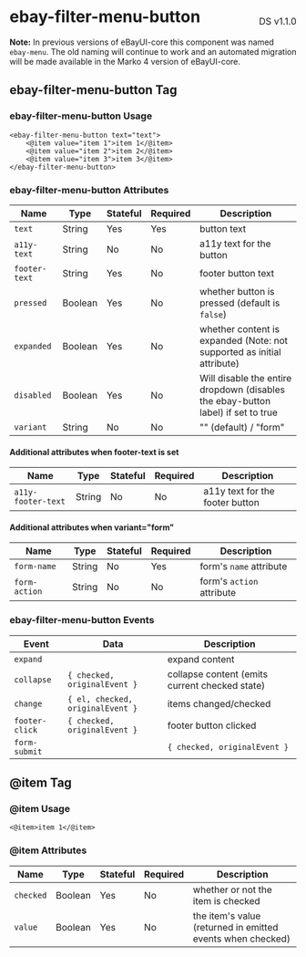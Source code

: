 <h1 style='display: flex; justify-content: space-between; align-items: center;'>
    <span>
        ebay-filter-menu-button
    </span>
    <span style='font-weight: normal; font-size: medium; margin-bottom: -15px;'>
        DS v1.1.0
    </span>
</h1>

**Note:** In previous versions of eBayUI-core this component was named `ebay-menu`. The old naming will continue to work and an automated migration will be made available in the Marko 4 version of eBayUI-core.

## ebay-filter-menu-button Tag

### ebay-filter-menu-button Usage

```marko
<ebay-filter-menu-button text="text">
    <@item value="item 1">item 1</@item>
    <@item value="item 2">item 2</@item>
    <@item value="item 3">item 3</@item>
</ebay-filter-menu-button>
```

### ebay-filter-menu-button Attributes

Name | Type | Stateful | Required | Description
--- | --- | --- | --- | ---
`text` | String | Yes | Yes | button text
`a11y-text` | String | No | No | a11y text for the button
`footer-text` | String | Yes | No | footer button text
`pressed` | Boolean | Yes | No | whether button is pressed (default is `false`)
`expanded` | Boolean | Yes | No | whether content is expanded (Note: not supported as initial attribute)
`disabled` | Boolean | Yes | No | Will disable the entire dropdown (disables the ebay-button label) if set to true
`variant` | String | No | No | "" (default) / "form"

#### Additional attributes when footer-text is set

Name | Type | Stateful | Required | Description
--- | --- | --- | --- | ---
`a11y-footer-text` | String | No | No | a11y text for the footer button

#### Additional attributes when variant="form"

Name | Type | Stateful | Required | Description
--- | --- | --- | --- | ---
`form-name` | String | No | Yes | form's `name` attribute
`form-action` | String | No | No | form's `action` attribute

### ebay-filter-menu-button Events

Event | Data | Description
--- | --- | ---
`expand` | | expand content
`collapse` | `{ checked, originalEvent }` | collapse content (emits current checked state)
`change` | `{ el, checked, originalEvent }` | items changed/checked
`footer-click` | `{ checked, originalEvent }` | footer button clicked
`form-submit` |  | `{ checked, originalEvent }` | when using `variant="form"`, and form is submitted (emits current checked state)

## @item Tag

### @item Usage

```marko
<@item>item 1</@item>
```

### @item Attributes

Name | Type | Stateful | Required | Description
--- | --- | --- | --- | ---
`checked` | Boolean | Yes | No | whether or not the item is checked
`value` | Boolean | Yes | No | the item's value (returned in emitted events when checked)
